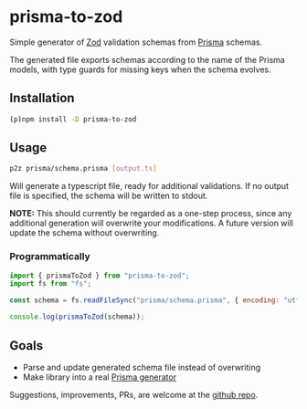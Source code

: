 # prisma-to-zod

Simple generator of [Zod](https://zod.dev/) validation schemas from [Prisma](https://www.prisma.io/) schemas.

The generated file exports schemas according to the name of the Prisma models, with type guards for missing keys when the schema evolves.

## Installation

```bash
(p)npm install -D prisma-to-zod
```

## Usage

```bash
p2z prisma/schema.prisma [output.ts]
```

Will generate a typescript file, ready for additional validations. If no output file is specified, the schema will be written to stdout.

**NOTE:** This should currently be regarded as a one-step process, since any additional generation will overwrite your modifications. A future version will update the schema without overwriting.

### Programmatically

```js
import { prismaToZod } from "prisma-to-zod";
import fs from "fs";

const schema = fs.readFileSync("prisma/schema.prisma", { encoding: "utf8" });

console.log(prismaToZod(schema));
```

## Goals

- Parse and update generated schema file instead of overwriting
- Make library into a real [Prisma generator](https://www.prisma.io/docs/concepts/components/prisma-schema/generators)

Suggestions, improvements, PRs, are welcome at the [github repo](https://github.com/ciscoheat/prisma-to-zod).
